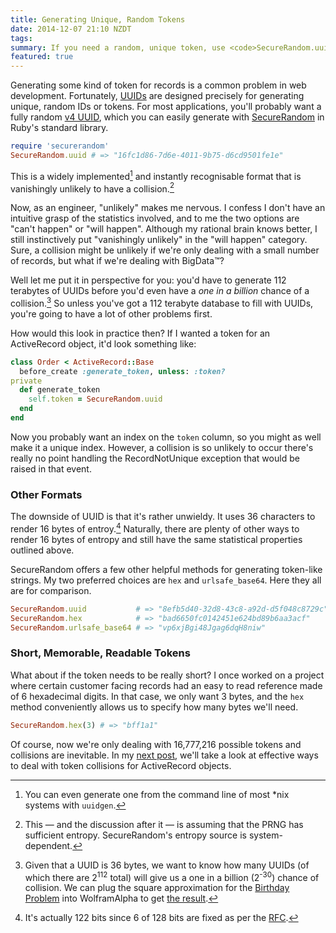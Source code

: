 ```yaml
---
title: Generating Unique, Random Tokens
date: 2014-12-07 21:10 NZDT
tags:
summary: If you need a random, unique token, use <code>SecureRandom.uuid</code> (or <code>SecureRandom.urlsafe_base64</code> for something shorter).
featured: true
---
```


Generating some kind of token for records is a common problem in web development. Fortunately, [UUIDs][rfc4122] are designed precisely for generating unique, random IDs or tokens. For most applications, you'll probably want a fully random [v4 UUID][rfc4122-4.4], which you can easily generate with [SecureRandom][rdoc-securerandom] in Ruby's standard library.

~~~ruby
require 'securerandom'
SecureRandom.uuid # => "16fc1d86-7d6e-4011-9b75-d6cd9501fe1e"
~~~

This is a widely implemented[^1] and instantly recognisable format that is vanishingly unlikely to have a collision.[^2]

Now, as an engineer, "unlikely" makes me nervous. I confess I don't have an intuitive grasp of the statistics involved, and to me the two options are "can't happen" or "will happen". Although my rational brain knows better, I still instinctively put "vanishingly unlikely" in the "will happen" category. Sure, a collision might be unlikely if we're only dealing with a small number of records, but what if we're dealing with BigData&trade;?

Well let me put it in perspective for you: you'd have to generate 112 terabytes of UUIDs before you'd even have a _one in a billion_ chance of a collision.[^3] So unless you've got a 112 terabyte database to fill with UUIDs, you're going to have a lot of other problems first.

How would this look in practice then? If I wanted a token for an ActiveRecord object, it'd look something like:

~~~ruby
class Order < ActiveRecord::Base
  before_create :generate_token, unless: :token?
private
  def generate_token
    self.token = SecureRandom.uuid
  end
end
~~~

Now you probably want an index on the `token` column, so you might as well make it a unique index. However, a collision is so unlikely to occur there's really no point handling the RecordNotUnique exception that would be raised in that event.

### Other Formats

The downside of UUID is that it's rather unwieldy. It uses 36 characters to render 16 bytes of entroy.[^4] Naturally, there are plenty of other ways to render 16 bytes of entropy and still have the same statistical properties outlined above.

SecureRandom offers a few other helpful methods for generating token-like strings. My two preferred choices are `hex` and `urlsafe_base64`. Here they all are for comparison.

~~~ruby
SecureRandom.uuid           # => "8efb5d40-32d8-43c8-a92d-d5f048c8729c"
SecureRandom.hex            # => "bad6650fc0142451e624bd89b6aa3acf"
SecureRandom.urlsafe_base64 # => "vp6xjBgi48Jgag6dqH8niw"
~~~

### Short, Memorable, Readable Tokens

What about if the token needs to be really short? I once worked on a project where certain customer facing records had an easy to read reference made of 6 hexadecimal digits. In that case, we only want 3 bytes, and the `hex` method conveniently allows us to specify how many bytes we'll need.

~~~ruby
SecureRandom.hex(3) # => "bff1a1"
~~~

Of course, now we're only dealing with 16,777,216 possible tokens and collisions are inevitable. In my [next post](/blog/2014/12/10/handling-token-generation-collisions-in-activerecord/), we'll take a look at effective ways to deal with token collisions for ActiveRecord objects.



[^1]: You can even generate one from the command line of most *nix systems with `uuidgen`.

[^2]: This — and the discussion after it — is assuming that the PRNG has sufficient entropy. SecureRandom's entropy source is system-dependent.

[^3]: Given that a UUID is 36 bytes, we want to know how many UUIDs (of which there are 2<sup>112</sup> total) will give us a one in a billion (2<sup>-30</sup>) chance of collision. We can plug the square approximation for the [Birthday Problem][wiki-bday] into WolframAlpha to get [the result][wa-bday].

[^4]: It's actually 122 bits since 6 of 128 bits are fixed as per the [RFC][rfc4122-4.4].

[rfc4122]: http://tools.ietf.org/html/rfc4122
[rfc4122-4.4]: http://tools.ietf.org/html/rfc4122#section-4.4
[rdoc-securerandom]: http://www.ruby-doc.org/stdlib-2.1.4/libdoc/securerandom/rdoc/SecureRandom.html#method-c-uuid
[wiki-bday]: http://en.wikipedia.org/wiki/Birthday_problem
[wa-bday]: http://www.wolframalpha.com/input/?i=sqrt%282+*+2%5E112+*+2%5E-30%29+*+36+bytes
